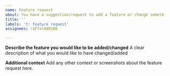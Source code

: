 ```yaml
---
name: Feature request
about: You have a suggestion/request to add a feature or change something in the plugin
title: ''
labels: 't: feature request'
assignees: raffel080108

---
```


**Describe the feature you would like to be added/changed**
A clear description of what you would like to have changed/added

**Additional context**
Add any other context or screenshots about the feature request here.
